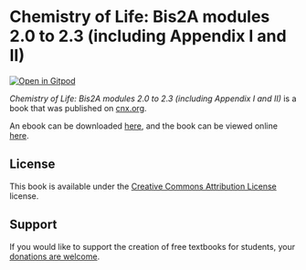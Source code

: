 # Chemistry of Life:  Bis2A modules 2.0 to 2.3 (including Appendix I and II)

[![Open in Gitpod](https://gitpod.io/button/open-in-gitpod.svg)](https://gitpod.io/from-referrer/)

_Chemistry of Life:  Bis2A modules 2.0 to 2.3 (including Appendix I and II)_ is a book that was published on [cnx.org](https://cnx.org/).

An ebook can be downloaded [here](https://github.com/cnx-user-books/cnxbook-chemistry-of-life-bis2a-modules-2-0-to-2-3-including-appendix-i-and-ii/releases/latest), and the book can be viewed online [here](https://github.com/cnx-user-books/cnxbook-chemistry-of-life-bis2a-modules-2-0-to-2-3-including-appendix-i-and-ii/releases/latest).

## License
This book is available under the [Creative Commons Attribution License](./LICENSE) license.

## Support
If you would like to support the creation of free textbooks for students, your [donations are welcome](https://riceconnect.rice.edu/donation/support-openstax-banner).
